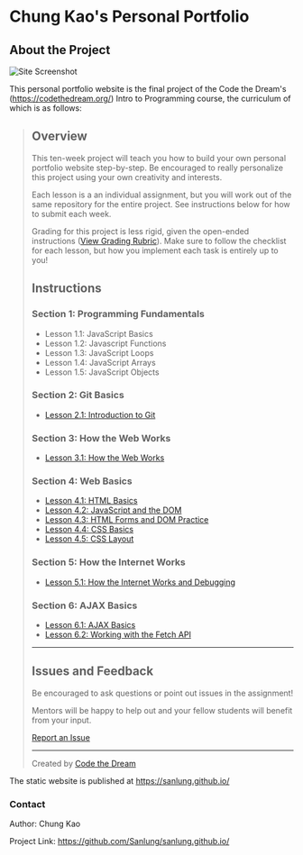 # Chung Kao's Personal Portfolio

## About the Project

![Site Screenshot](img/site_screenshot.png)

This personal portfolio website is the final project of the Code the Dream's (https://codethedream.org/) Intro to Programming course, the curriculum of which is as follows:

> ## Overview
>
> This ten-week project will teach you how to build your own personal portfolio website step-by-step. Be encouraged to really personalize this project using your own creativity and interests.
>
> Each lesson is a an individual assignment, but you will work out of the same repository for the entire project. See instructions below for how to submit each week.
>
> Grading for this project is less rigid, given the open-ended instructions ([View Grading Rubric](instructions/rubric.md)). Make sure to follow the checklist for each lesson, but how you implement each task is entirely up to you!
>
> ## Instructions
>
> ### **Section 1:** Programming Fundamentals
>
> - Lesson 1.1: JavaScript Basics
> - Lesson 1.2: Javascript Functions
> - Lesson 1.3: JavaScript Loops
> - Lesson 1.4: JavaScript Arrays
> - Lesson 1.5: JavaScript Objects
>
> ### **Section 2:** Git Basics
>
> - [Lesson 2.1: Introduction to Git](instructions/section-2/lesson-2-1.md)
>
> ### **Section 3:** How the Web Works
>
> - [Lesson 3.1: How the Web Works](instructions/section-3/lesson-3-1.md)
>
> ### **Section 4:** Web Basics
>
> - [Lesson 4.1: HTML Basics](instructions/section-4/lesson-4-1.md)
> - [Lesson 4.2: JavaScript and the DOM](instructions/section-4/lesson-4-2.md)
> - [Lesson 4.3: HTML Forms and DOM Practice](instructions/section-4/lesson-4-3.md)
> - [Lesson 4.4: CSS Basics](instructions/section-4/lesson-4-4.md)
> - [Lesson 4.5: CSS Layout](instructions/section-4/lesson-4-5.md)
>
> ### **Section 5:** How the Internet Works
>
> - [Lesson 5.1: How the Internet Works and Debugging](instructions/section-5/lesson-5-1.md)
>
> ### **Section 6:** AJAX Basics
>
> - [Lesson 6.1: AJAX Basics](instructions/section-6/lesson-6-1.md)
> - [Lesson 6.2: Working with the Fetch API](instructions/section-6/lesson-6-2.md)
>
> ---
>
> ## Issues and Feedback
>
> Be encouraged to ask questions or point out issues in the assignment!
>
> Mentors will be happy to help out and your fellow students will benefit from your input.
>
> [Report an Issue](https://github.com/Code-the-Dream-School/intro-to-programming/issues)
>
> ---
>
> Created by [Code the Dream](https://www.codethedream.org)

The static website is published at https://sanlung.github.io/

### Contact

Author: Chung Kao

Project Link: https://github.com/Sanlung/sanlung.github.io/
